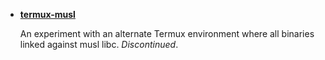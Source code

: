 * **[termux-musl](./termux-musl)**

  An experiment with an alternate Termux environment where all binaries linked against musl libc. *Discontinued*.

